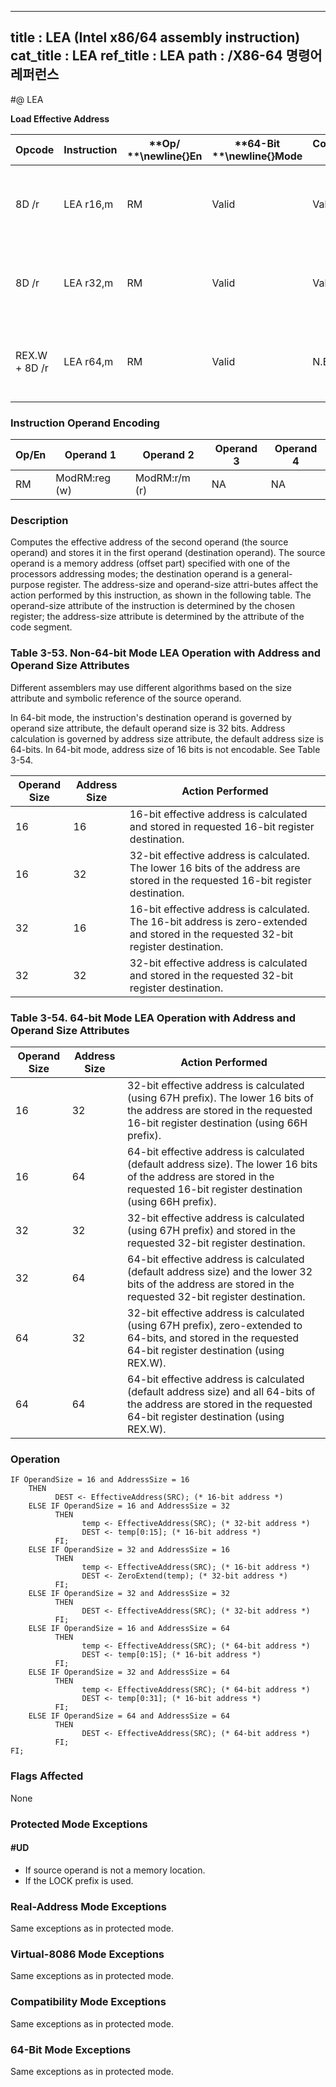 ----------------------------
title : LEA (Intel x86/64 assembly instruction)
cat_title : LEA
ref_title : LEA
path : /X86-64 명령어 레퍼런스
----------------------------
#@ LEA

**Load Effective Address**

|**Opcode**|**Instruction**|**Op/ **\newline{}**En**|**64-Bit **\newline{}**Mode**|**Compat/**\newline{}**Leg Mode**|**Description**|
|----------|---------------|------------------------|-----------------------------|---------------------------------|---------------|
|8D /r|LEA r16,m|RM|Valid|Valid|Store effective address for m in register r16.|
|8D /r|LEA r32,m|RM|Valid|Valid|Store effective address for m in register r32.|
|REX.W + 8D /r|LEA r64,m|RM|Valid|N.E.|Store effective address for m in register r64. |
### Instruction Operand Encoding


|Op/En|Operand 1|Operand 2|Operand 3|Operand 4|
|-----|---------|---------|---------|---------|
|RM|ModRM:reg (w)|ModRM:r/m (r)|NA|NA|
### Description


Computes the effective address of the second operand (the source operand) and stores it in the first operand (destination operand). The source operand is a memory address (offset part) specified with one of the processors addressing modes; the destination operand is a general-purpose register. The address-size and operand-size attri-butes affect the action performed by this instruction, as shown in the following table. The operand-size attribute of the instruction is determined by the chosen register; the address-size attribute is determined by the attribute of the code segment.

###                     Table 3-53.  Non-64-bit Mode LEA Operation with Address and Operand Size Attributes


Different assemblers may use different algorithms based on the size attribute and symbolic reference of the source operand.

In 64-bit mode, the instruction's destination operand is governed by operand size attribute, the default operand size is 32 bits. Address calculation is governed by address size attribute, the default address size is 64-bits. In 64-bit mode, address size of 16 bits is not encodable. See Table 3-54.



|**Operand Size**|**Address Size**|**Action Performed**|
|----------------|----------------|--------------------|
|16|16|16-bit effective address is calculated and stored in requested 16-bit register destination.|
|16|32|32-bit effective address is calculated. The lower 16 bits of the address are stored in the requested 16-bit register destination.|
|32|16|16-bit effective address is calculated. The 16-bit address is zero-extended and stored in the requested 32-bit register destination.|
|32|32|32-bit effective address is calculated and stored in the requested 32-bit register destination.|
### Table 3-54.  64-bit Mode LEA Operation with Address and Operand Size Attributes


|**Operand Size**|**Address Size**|**Action Performed**|
|----------------|----------------|--------------------|
|16|32|32-bit effective address is calculated (using 67H prefix). The lower 16 bits of the address are stored in the requested 16-bit register destination (using 66H prefix).|
|16|64|64-bit effective address is calculated (default address size). The lower 16 bits of the address are stored in the requested 16-bit register destination (using 66H prefix).|
|32|32|32-bit effective address is calculated (using 67H prefix) and stored in the requested 32-bit register destination.|
|32|64|64-bit effective address is calculated (default address size) and the lower 32 bits of the address are stored in the requested 32-bit register destination.|
|64|32|32-bit effective address is calculated (using 67H prefix), zero-extended to 64-bits, and stored in the requested 64-bit register destination (using REX.W).|
|64|64|64-bit effective address is calculated (default address size) and all 64-bits of the address are stored in the requested 64-bit register destination (using REX.W).|

### Operation

```info-verb
IF OperandSize = 16 and AddressSize = 16
    THEN 
          DEST <- EffectiveAddress(SRC); (* 16-bit address *)
    ELSE IF OperandSize = 16 and AddressSize = 32
          THEN
                temp <- EffectiveAddress(SRC); (* 32-bit address *)
                DEST <- temp[0:15]; (* 16-bit address *)
          FI;
    ELSE IF OperandSize = 32 and AddressSize = 16
          THEN
                temp <- EffectiveAddress(SRC); (* 16-bit address *)
                DEST <- ZeroExtend(temp); (* 32-bit address *)
          FI;
    ELSE IF OperandSize = 32 and AddressSize = 32
          THEN 
                DEST <- EffectiveAddress(SRC); (* 32-bit address *)
          FI;
    ELSE IF OperandSize = 16 and AddressSize = 64
          THEN 
                temp <- EffectiveAddress(SRC); (* 64-bit address *)
                DEST <- temp[0:15]; (* 16-bit address *)
          FI;
    ELSE IF OperandSize = 32 and AddressSize = 64
          THEN 
                temp <- EffectiveAddress(SRC); (* 64-bit address *)
                DEST <- temp[0:31]; (* 16-bit address *)
          FI;
    ELSE IF OperandSize = 64 and AddressSize = 64
          THEN 
                DEST <- EffectiveAddress(SRC); (* 64-bit address *)
          FI;
FI;
```
### Flags Affected


None


### Protected Mode Exceptions

#### #UD
* If source operand is not a memory location.
* If the LOCK prefix is used.

### Real-Address Mode Exceptions



Same exceptions as in protected mode.


### Virtual-8086 Mode Exceptions



Same exceptions as in protected mode.


### Compatibility Mode Exceptions



Same exceptions as in protected mode.


### 64-Bit Mode Exceptions



Same exceptions as in protected mode.

